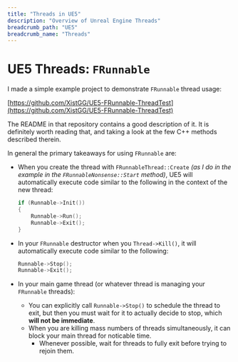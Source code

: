 ```yaml
---
title: "Threads in UE5"
description: "Overview of Unreal Engine Threads"
breadcrumb_path: "UE5"
breadcrumb_name: "Threads"
---
```


# UE5 Threads: `FRunnable`

I made a simple example project to demonstrate `FRunnable` thread usage:

[https://github.com/XistGG/UE5-FRunnable-ThreadTest](https://github.com/XistGG/UE5-FRunnable-ThreadTest)

The README in that repository contains a good description of it.
It is definitely worth reading that, and taking a look at the few C++
methods described therein.

In general the primary takeaways for using `FRunnable` are:

- When you create the thread with `FRunnableThread::Create`
  *(as I do in the example in the `FRunnableNonsense::Start` method)*,
  UE5 will automatically execute code similar to the following
  in the context of the new thread:

    ```cpp
    if (Runnable->Init())
    {
        Runnable->Run();
        Runnable->Exit();
    }
    ```

- In your `FRunnable` destructor when you `Thread->Kill()`, it will
  automatically execute code similar to the following:

    ```cpp
    Runnable->Stop();
    Runnable->Exit();
    ```

- In your main game thread (or whatever thread is managing your `FRunnable` threads):
  - You can explicitly call `Runnable->Stop()` to schedule the thread to exit, but
    then you must wait for it to actually decide to stop, which **will not be immediate**.
  - When you are killing mass numbers of threads simultaneously, it can block your main thread
    for noticable time.
    - Whenever possible, wait for threads to fully exit before trying to rejoin them.